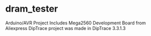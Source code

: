 ﻿# dram_tester

Arduino/AVR Project
Includes Mega2560 Development Board from Aliexpress
DipTrace project was made in DipTrace 3.3.1.3
